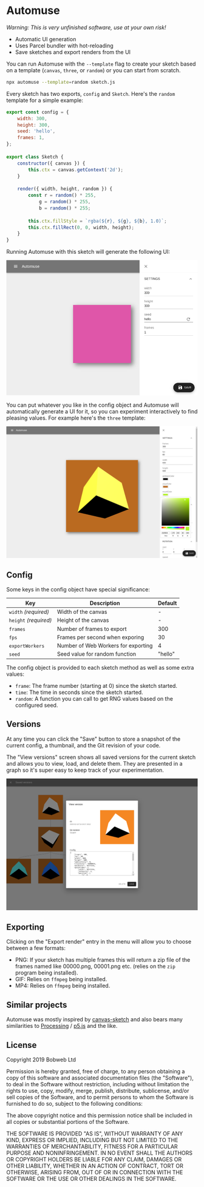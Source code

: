 # Automuse

*Warning: This is very unfinished software, use at your own risk!*

* Automatic UI generation
* Uses Parcel bundler with hot-reloading
* Save sketches and export renders from the UI

You can run Automuse with the `--template` flag to create your sketch based on a template (`canvas`, `three`, or `random`) or you can start from scratch.

```bash
npx automuse --template=random sketch.js
```

Every sketch has two exports, `config` and `Sketch`. Here's the `random` template for a simple example:

```js
export const config = {
	width: 300,
	height: 300,
	seed: 'hello',
	frames: 1,
};

export class Sketch {
	constructor({ canvas }) {
		this.ctx = canvas.getContext('2d');
	}

	render({ width, height, random }) {
		const r = random() * 255,
			g = random() * 255,
			b = random() * 255;

		this.ctx.fillStyle = `rgba(${r}, ${g}, ${b}, 1.0)`;
		this.ctx.fillRect(0, 0, width, height);
	}
}
```

Running Automuse with this sketch will generate the following UI:

![UI for "random" template](docs/demo-ui.png)

You can put whatever you like in the config object and Automuse will automatically generate a UI for it, so you can experiment interactively to find pleasing values. For example here's the `three` template:

![UI for "three" template](docs/demo-ui2.png)

## Config

Some keys in the config object have special significance:

| Key  | Description | Default |
| ---- | ----------- | ------- |
| `width` _(required)_  | Width of the canvas | - |
| `height` _(required)_ | Height of the canvas | - |
| `frames` | Number of frames to export | 300 |
| `fps` | Frames per second when exporing | 30 |
| `exportWorkers` | Number of Web Workers for exporting | 4 |
| `seed` | Seed value for random function | "hello" |

The config object is provided to each sketch method as well as some extra values:

* `frame`: The frame number (starting at 0) since the sketch started.
* `time`: The time in seconds since the sketch started.
* `random`: A function you can call to get RNG values based on the configured seed.

## Versions

At any time you can click the "Save" button to store a snapshot of the current config, a thumbnail, and the Git revision of your code.

The "View versions" screen shows all saved versions for the current sketch and allows you to view, load, and delete them. They are presented in a graph so it's super easy to keep track of your experimentation.

![Viewing an old version](docs/demo-versions.png)

## Exporting

Clicking on the "Export render" entry in the menu will allow you to choose between a few formats:

* PNG: If your sketch has multiple frames this will return a zip file of the frames named like 00000.png, 00001.png etc. (relies on the `zip` program being installed).
* GIF: Relies on `ffmpeg` being installed.
* MP4: Relies on `ffmpeg` being installed.

## Similar projects

Automuse was mostly inspired by [canvas-sketch](https://github.com/mattdesl/canvas-sketch) and also bears many similarities to [Processing](https://processing.org/) / [p5.js](https://p5js.org/) and the like.

## License

Copyright 2019 Bobweb Ltd

Permission is hereby granted, free of charge, to any person obtaining a copy of this software and associated documentation files (the "Software"), to deal in the Software without restriction, including without limitation the rights to use, copy, modify, merge, publish, distribute, sublicense, and/or sell copies of the Software, and to permit persons to whom the Software is furnished to do so, subject to the following conditions:

The above copyright notice and this permission notice shall be included in all copies or substantial portions of the Software.

THE SOFTWARE IS PROVIDED "AS IS", WITHOUT WARRANTY OF ANY KIND, EXPRESS OR IMPLIED, INCLUDING BUT NOT LIMITED TO THE WARRANTIES OF MERCHANTABILITY, FITNESS FOR A PARTICULAR PURPOSE AND NONINFRINGEMENT. IN NO EVENT SHALL THE AUTHORS OR COPYRIGHT HOLDERS BE LIABLE FOR ANY CLAIM, DAMAGES OR OTHER LIABILITY, WHETHER IN AN ACTION OF CONTRACT, TORT OR OTHERWISE, ARISING FROM, OUT OF OR IN CONNECTION WITH THE SOFTWARE OR THE USE OR OTHER DEALINGS IN THE SOFTWARE.
